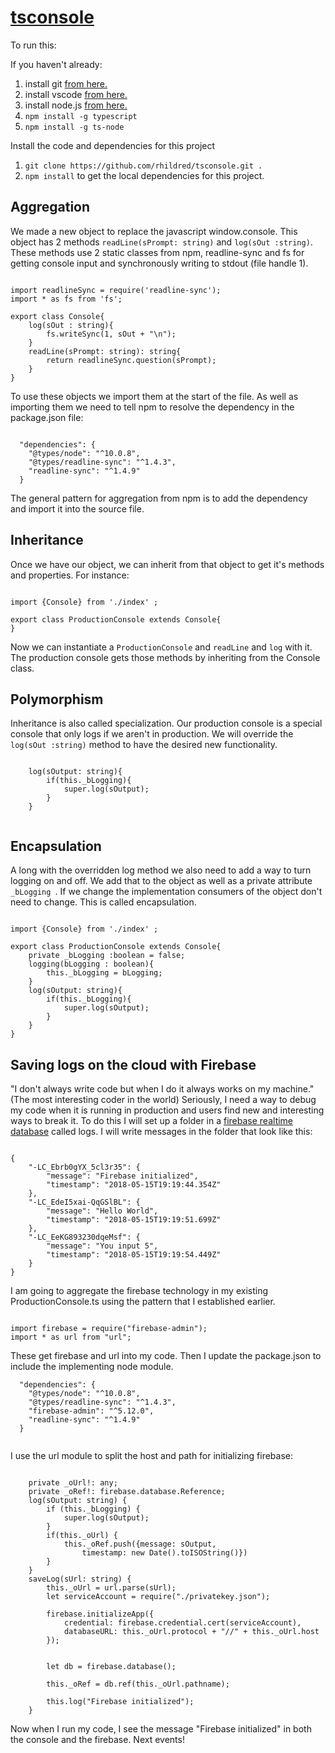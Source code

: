 # <a href="https://github.com/rhildred/tsconsole" target="_blank">tsconsole</a>

To run this:

If you haven't already:

1. install git <a href="https://git-scm.com/downloads" target="_blank">from here.</a>
1. install vscode <a href="https://code.visualstudio.com/download" target="_blank">from here.</a>
1. install node.js <a href="https://nodejs.org/en/download/" target="_blank">from here.</a>
1. `npm install -g typescript`
1. `npm install -g ts-node`

Install the code and dependencies for this project

1. `git clone https://github.com/rhildred/tsconsole.git .`
1. `npm install` to get the local dependencies for this project.

## Aggregation

We made a new object to replace the javascript window.console. This object has 2 methods `readLine(sPrompt: string)` and `log(sOut :string)`. These methods use 2 static classes from npm, readline-sync and fs for getting console input and synchronously writing to stdout (file handle 1).

```

import readlineSync = require('readline-sync');
import * as fs from 'fs';

export class Console{
    log(sOut : string){
        fs.writeSync(1, sOut + "\n");
    }
    readLine(sPrompt: string): string{
        return readlineSync.question(sPrompt);
    }
}

```

To use these objects we import them at the start of the file. As well as importing them  we need to tell npm to resolve the dependency in the package.json file:

```

  "dependencies": {
    "@types/node": "^10.0.8",
    "@types/readline-sync": "^1.4.3",
    "readline-sync": "^1.4.9"
  }

```

The general pattern for aggregation from npm is to add the dependency and import it into the source file.

## Inheritance

Once we have our object, we can inherit from that object to get it's methods and properties. For instance:

```

import {Console} from './index' ;

export class ProductionConsole extends Console{
}

```


Now we can instantiate a `ProductionConsole` and `readLine` and `log` with it. The production console gets those methods by inheriting from the Console class.

## Polymorphism

Inheritance is also called specialization. Our production console is a special console that only logs if we aren't in production.
We will override the `log(sOut :string)` method to have the desired new functionality.

```

    log(sOutput: string){
        if(this._bLogging){
            super.log(sOutput);
        }
    }


```

## Encapsulation

A long with the overridden log method we also need to add a way to turn logging on and off. We add that to the object as well as a private attribute `_bLogging `. If we change the implementation consumers of the object don't need to change. This is called encapsulation.


```

import {Console} from './index' ;

export class ProductionConsole extends Console{
    private _bLogging :boolean = false;
    logging(bLogging : boolean){
        this._bLogging = bLogging;
    }
    log(sOutput: string){
        if(this._bLogging){
            super.log(sOutput);
        }
    }
}

```

## Saving logs on the cloud with Firebase

"I don't always write code but when I do it always works on my machine." (The most interesting coder in the world) Seriously, I need a way to debug my code when it is running in production and users find new and interesting ways to break it. To do this I will set up a folder in a [firebase realtime database](https://console.firebase.google.com/) called logs. I will write messages in the folder that look like this:

```

{
    "-LC_Ebrb0gYX_5cl3r35": {
        "message": "Firebase initialized",
        "timestamp": "2018-05-15T19:19:44.354Z"
    },
    "-LC_EdeI5xai-QqGSlBL": {
        "message": "Hello World",
        "timestamp": "2018-05-15T19:19:51.699Z"
    },
    "-LC_EeKG893230dqeMsf": {
        "message": "You input 5",
        "timestamp": "2018-05-15T19:19:54.449Z"
    }
}

```

I am going to aggregate the firebase technology in my existing ProductionConsole.ts using the pattern that I established earlier.

```

import firebase = require("firebase-admin");
import * as url from "url";

```

These get firebase and url into my code. Then I update the package.json to include the implementing node module.

```
  "dependencies": {
    "@types/node": "^10.0.8",
    "@types/readline-sync": "^1.4.3",
    "firebase-admin": "^5.12.0",
    "readline-sync": "^1.4.9"
  }


```

I use the url module to split the host and path for initializing firebase:

```

    private _oUrl!: any;
    private _oRef!: firebase.database.Reference;
    log(sOutput: string) {
        if (this._bLogging) {
            super.log(sOutput);
        }
        if(this._oUrl) {
            this._oRef.push({message: sOutput, 
                timestamp: new Date().toISOString()})
        }
    }
    saveLog(sUrl: string) {
        this._oUrl = url.parse(sUrl);
        let serviceAccount = require("./privatekey.json");

        firebase.initializeApp({
            credential: firebase.credential.cert(serviceAccount),
            databaseURL: this._oUrl.protocol + "//" + this._oUrl.host
        });


        let db = firebase.database();

        this._oRef = db.ref(this._oUrl.pathname);

        this.log("Firebase initialized");
    }

```

Now when I run my code, I see the message "Firebase initialized" in both the console and the firebase. Next events!